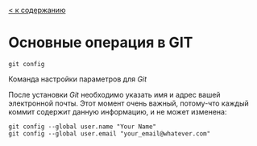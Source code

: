 [< к содержанию](./readme.md)

# Основные операция в GIT


~~~bash=
git config
~~~
Команда настройки параметров для *Git*

После установки *Git* необходимо указать имя и адрес вашей электронной почты. Этот момент очень важный, потому-что каждый коммит содержит данную информацию, и не может изменена:

~~~~
git config --global user.name "Your Name"
git config --global user.email "your_email@whatever.com"
~~~~


